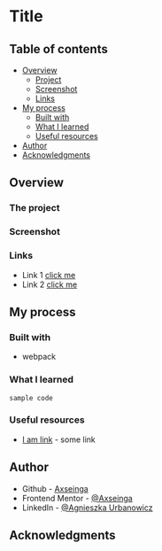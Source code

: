 # Title

## Table of contents

-   [Overview](#overview)
    -   [Project](#the-project)
    -   [Screenshot](#screenshot)
    -   [Links](#links)
-   [My process](#my-process)
    -   [Built with](#built-with)
    -   [What I learned](#what-i-learned)
    -   [Useful resources](#useful-resources)
-   [Author](#author)
-   [Acknowledgments](#acknowledgments)

## Overview

### The project

### Screenshot

### Links

-   Link 1 [click me]()
-   Link 2 [click me]()

## My process

### Built with

-   webpack

### What I learned

```
sample code
```

### Useful resources

-   [I am link]() - some link

## Author

-   Github - [Axseinga](https://github.com/axseinga)
-   Frontend Mentor - [@Axseinga](https://www.frontendmentor.io/profile/axseinga)
-   LinkedIn - [@Agnieszka Urbanowicz](https://www.linkedin.com/in/agnieszka-urbanowicz-051147151/)

## Acknowledgments

